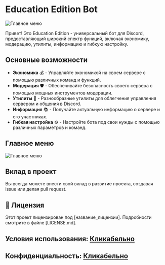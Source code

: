 # Education Edition Bot

![Главное меню](https://media.discordapp.net/attachments/1164914930697388044/1187662723606118410/image.png?ex=6597b41b&is=65853f1b&hm=8193f38a5f482c5c47fe12972ec759defa418871e0c367eccc13988a69ab4443&=&format=webp&quality=lossless)

Привет! Это Education Edition - универсальный бот для Discord, предоставляющий широкий спектр функций, включая экономику, модерацию, утилиты, информацию и гибкую настройку.

## Основные возможности

- **Экономика** 💰 - Управляйте экономикой на своем сервере с помощью различных команд и функций.
- **Модерация** 🛡️ - Обеспечивайте безопасность своего сервера с помощью мощных инструментов модерации.
- **Утилиты** 🧰 - Разнообразные утилиты для облегчения управления сервером и общения в Discord.
- **Информация** 📚 - Получайте актуальную информацию о сервере и его участниках.
- **Гибкая настройка** ⚙️ - Настройте бота под свои нужды с помощью различных параметров и команд.

## Главное меню

![Главное меню](https://media.discordapp.net/attachments/1164914930697388044/1187662723606118410/image.png?ex=6597b41b&is=65853f1b&hm=8193f38a5f482c5c47fe12972ec759defa418871e0c367eccc13988a69ab4443&=&format=webp&quality=lossless)

## Вклад в проект

Вы всегда можете внести свой вклад в развитие проекта, создавая issue или делая pull request.

## 📝 Лицензия

Этот проект лицензирован под [название_лицензии]. Подробности смотрите в файле [LICENSE.md].

## Условия использования: [Кликабельно](https://yufu1111.github.io/educationbot/help.html)
## Конфиденциальность: [Кликабельно](https://yufu1111.github.io/educationbot/help.html)
